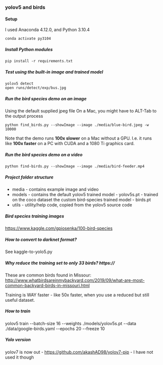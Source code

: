 ### yolov5 and birds

#### Setup

I used Anaconda 4.12.0, and Python 3.10.4

    conda activate py3104

##### Install Python modules
    
    pip install -r requirements.txt

##### Test using the built-in image and trained model

    yolov5 detect
    open runs/detect/exp/bus.jpg 

##### Run the bird species demo on an image
Using the default supplied jpeg file
On a Mac, you might have to ALT-Tab to the output process

    python find_birds.py --showImage --image ./media/blue-bird.jpeg -w 10000


Note that the demo runs **100x slower** on a Mac without a GPU. I.e. it runs like **100x faster** on a PC with CUDA and a 1080 Ti graphics card.

##### Run the bird species demo on a video

    python find-birds.py --showImage --image ./media/bird-feeder.mp4 

##### Project folder structure

- media - contains example image and video
- models - contains 
    the default yolov5 trained model - yolov5s.pt - trained on the coco dataset
    the custom bird-species trained model - birds.pt
- utils - utility/help code, copied from the yolov5 source code

##### Bird species training images 

https://www.kaggle.com/gpiosenka/100-bird-species

##### How to convert to darknet format? 

See kaggle-to-yolo5.py

##### Why reduce the training set to only 33 birds? https://

These are common birds found in Missour: http://www.whatbirdsareinmybackyard.com/2019/09/what-are-most-common-backyard-birds-in-missouri.html

Training is WAY faster - like 50x faster, when you use a reduced but still useful dataset.

##### How to train

yolov5 train --batch-size 16 --weights ./models/yolov5s.pt --data ./data/google-birds.yaml --epochs 20 --freeze 10

##### Yolo version

yolov7 is now out - https://github.com/akashAD98/yolov7-pip - I have not used it though

